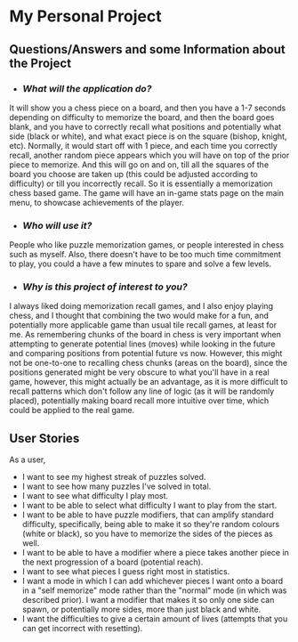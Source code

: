 # My Personal Project



## **Questions/Answers and some Information about the Project** 
- ### ***What will the application do?***
It will show you a chess piece on a board, and then you have a 1-7 seconds depending on difficulty
to memorize the board, and then the board goes blank, and you have to correctly recall what positions and potentially 
what side (black or white), 
and what exact piece is on the square (bishop, knight, etc). Normally, it would start
off with 1 piece, and each time you correctly recall, another  random piece appears which you will have on top of the prior piece to 
memorize. And this will go on and on, till all the squares of the board you choose are taken up (this could be adjusted according to difficulty)
or till you incorrectly recall. 
So it is essentially a memorization chess based game. The game will have an in-game stats page on the main menu, 
to showcase achievements of the player. 

- ### ***Who will use it?***
People who like puzzle memorization games, or people interested in chess such as myself.
Also, there doesn't have to be too much time commitment to play, you could a have a few minutes to spare
and solve a few levels. 

- ### ***Why is this project of interest to you?***
I always liked doing memorization recall games, and I also enjoy playing chess, and I thought
that combining the two would make for a fun, and potentially more applicable game than usual tile recall games, at 
least for me. As remembering chunks of the board in chess is very important when attempting to generate potential lines
(moves) while looking in the future and comparing positions from potential future vs now. However, this might
not be one-to-one to recalling chess chunks (areas on the board), since the positions generated might
be very obscure to what you'll have in a real game, however, this might actually be an advantage, as it is 
more difficult to recall patterns which don't follow any line of logic (as it will be randomly placed), potentially
making board recall more intuitive over time, which could be applied to the real game.


## User Stories  
As a user,
- I want to see my highest streak of puzzles solved. 
- I want to see how many puzzles I've solved in total. 
- I want to see what difficulty I play most. 
- I want to be able to select what difficulty I want to play from the start. 
- I want to be able to have puzzle modifiers, that can amplify standard difficulty,
specifically, being able to make it so they're random colours (white or black), so you 
have to memorize the sides of the pieces as well. 
- I want to be able to have a modifier where a piece takes another piece in the next
progression of a board (potential reach). 
- I want to see what pieces I guess right most in statistics. 
- I want a mode in which I can add whichever pieces I want onto a board in a 
"self memorize" mode rather than the "normal" mode (in which was described prior). 
I want a modifier that makes it so only one side can spawn, or potentially more sides, more than just
black and white. 
- I want the difficulties to give a certain amount of lives (attempts that you can get incorrect with resetting).